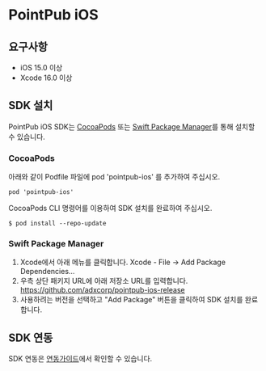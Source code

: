 # PointPub iOS

## 요구사항
- iOS 15.0 이상
- Xcode 16.0 이상

## SDK 설치
PointPub iOS SDK는 [CocoaPods](https://cocoapods.org/) 또는 [Swift Package Manager](https://docs.swift.org/swiftpm/documentation/packagemanagerdocs/)를 통해 설치할 수 있습니다.

### CocoaPods

아래와 같이 Podfile 파일에 pod 'pointpub-ios' 를 추가하여 주십시오.

```
pod 'pointpub-ios'
```

CocoaPods CLI 명령어를 이용하여 SDK 설치를 완료하여 주십시오.

```
$ pod install --repo-update
```

### Swift Package Manager
1. Xcode에서 아래 메뉴를 클릭합니다. Xcode - File -> Add Package Dependencies...
2. 우측 상단 패키지 URL에 아래 저장소 URL를 입력합니다. https://github.com/adxcorp/pointpub-ios-release
3. 사용하려는 버전을 선택하고 "Add Package" 버튼을 클릭하여 SDK 설치를 완료합니다.

## SDK 연동
SDK 연동은 [연동가이드](https://docs.pointpub.kr/ios/sdk-integration)에서 확인할 수 있습니다.
